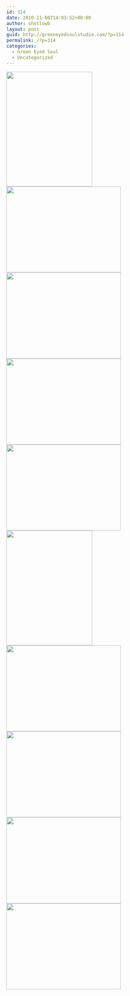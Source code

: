 ```yaml
---
id: 314
date: 2010-11-06T14:03:52+00:00
author: shotlowb
layout: post
guid: http://greeneyedsoulstudio.com/?p=314
permalink: /?p=314
categories:
  - Green Eyed Soul
  - Uncategorized
---
```

<a rel="attachment wp-att-307" href="http://greeneyedsoulstudio.com/wp-content/uploads/2010/11/october2010trunkshow-095.jpg"><img class="alignnone size-medium wp-image-307" title="october2010trunkshow 095" src="http://greeneyedsoulstudio.com/wp-content/uploads/2010/11/october2010trunkshow-095-225x300.jpg" alt="" width="225" height="300" /></a><a rel="attachment wp-att-308" href="http://greeneyedsoulstudio.com/wp-content/uploads/2010/11/october2010trunkshow-140.jpg"><img class="alignnone size-medium wp-image-308" title="october2010trunkshow 140" src="http://greeneyedsoulstudio.com/wp-content/uploads/2010/11/october2010trunkshow-140-300x225.jpg" alt="" width="300" height="225" /></a><a rel="attachment wp-att-309" href="http://greeneyedsoulstudio.com/wp-content/uploads/2010/11/october2010trunkshow-144.jpg"><img class="alignnone size-medium wp-image-309" title="october2010trunkshow 144" src="http://greeneyedsoulstudio.com/wp-content/uploads/2010/11/october2010trunkshow-144-300x225.jpg" alt="" width="300" height="225" /></a><a rel="attachment wp-att-310" href="http://greeneyedsoulstudio.com/wp-content/uploads/2010/11/october2010trunkshow-154.jpg"><img class="alignnone size-medium wp-image-310" title="october2010trunkshow 154" src="http://greeneyedsoulstudio.com/wp-content/uploads/2010/11/october2010trunkshow-154-300x225.jpg" alt="" width="300" height="225" /></a><a rel="attachment wp-att-311" href="http://greeneyedsoulstudio.com/wp-content/uploads/2010/11/october2010trunkshow-161.jpg"><img class="alignnone size-medium wp-image-311" title="october2010trunkshow 161" src="http://greeneyedsoulstudio.com/wp-content/uploads/2010/11/october2010trunkshow-161-300x225.jpg" alt="" width="300" height="225" /></a><a rel="attachment wp-att-312" href="http://greeneyedsoulstudio.com/wp-content/uploads/2010/11/october2010trunkshow-173.jpg"><img class="alignnone size-medium wp-image-312" title="october2010trunkshow 173" src="http://greeneyedsoulstudio.com/wp-content/uploads/2010/11/october2010trunkshow-173-225x300.jpg" alt="" width="225" height="300" /></a><a rel="attachment wp-att-313" href="http://greeneyedsoulstudio.com/wp-content/uploads/2010/11/october2010trunkshow-183.jpg"><img class="alignnone size-medium wp-image-313" title="october2010trunkshow 183" src="http://greeneyedsoulstudio.com/wp-content/uploads/2010/11/october2010trunkshow-183-300x225.jpg" alt="" width="300" height="225" /></a><a rel="attachment wp-att-319" href="http://greeneyedsoulstudio.com/wp-content/uploads/2010/11/october2010trunkshow-189.jpg"><img class="alignnone size-medium wp-image-319" title="october2010trunkshow 189" src="http://greeneyedsoulstudio.com/wp-content/uploads/2010/11/october2010trunkshow-189-300x225.jpg" alt="" width="300" height="225" /></a><a rel="attachment wp-att-320" href="http://greeneyedsoulstudio.com/wp-content/uploads/2010/11/october2010trunkshow-193.jpg"><img class="alignnone size-medium wp-image-320" title="october2010trunkshow 193" src="http://greeneyedsoulstudio.com/wp-content/uploads/2010/11/october2010trunkshow-193-300x225.jpg" alt="" width="300" height="225" /></a><a rel="attachment wp-att-321" href="http://greeneyedsoulstudio.com/wp-content/uploads/2010/11/october2010trunkshow-198.jpg"><img class="alignnone size-medium wp-image-321" title="october2010trunkshow 198" src="http://greeneyedsoulstudio.com/wp-content/uploads/2010/11/october2010trunkshow-198-300x225.jpg" alt="" width="300" height="225" /></a>